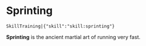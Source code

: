 # Sprinting

`SkillTraining|{"skill":"skill:sprinting"}`

**Sprinting** is the ancient martial art of running very fast.